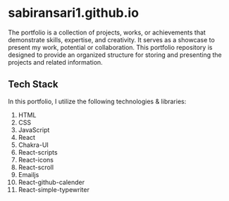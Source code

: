 # sabiransari1.github.io

The portfolio is a collection of projects, works, or achievements that demonstrate skills, expertise, and creativity. It serves as a showcase to present my work, potential or collaboration. This portfolio repository is designed to provide an organized structure for storing and presenting the projects and related information.

## Tech Stack
In this portfolio, I utilize the following technologies & libraries:

1. HTML
2. CSS
3. JavaScript
4. React
5. Chakra-UI
6. React-scripts
7. React-icons
8. React-scroll
9. Emailjs
10. React-github-calender
11. React-simple-typewriter
